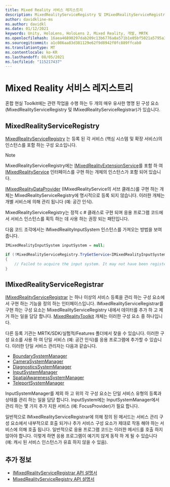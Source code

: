 ```yaml
---
title: Mixed Reality 서비스 레지스트리
description: MixedRealityServiceRegistry 및 IMixedRealityServiceRegistrar에 대 한 설명서
author: davidkline-ms
ms.author: davidkl
ms.date: 01/12/2021
keywords: Unity, HoloLens, HoloLens 2, Mixed Reality, 개발, MRTK
ms.openlocfilehash: 16aea46890297dab209c13b6776a0a571b1e05bf5021a5795a33dc88366ee9b1
ms.sourcegitcommit: a1c086aa83d381129e62f9d8942f0fc889ffcab0
ms.translationtype: MT
ms.contentlocale: ko-KR
ms.lasthandoff: 08/05/2021
ms.locfileid: "115217437"
---
```

# <a name="mixed-reality-service-registry"></a>Mixed Reality 서비스 레지스트리

혼합 현실 Toolkit에는 관련 작업을 수행 하는 두 개의 매우 유사한 명명 된 구성 요소 (MixedRealityServiceRegistry 및 IMixedRealityServiceRegistrar)가 있습니다.

## <a name="mixedrealityserviceregistry"></a>MixedRealityServiceRegistry

[MixedRealityServiceRegistry](xref:Microsoft.MixedReality.Toolkit.MixedRealityServiceRegistry) 는 등록 된 각 서비스 (핵심 시스템 및 확장 서비스)의 인스턴스를 포함 하는 구성 요소입니다.

> [!NOTE]
> MixedRealityServiceRegistry에는 [IMixedRealityExtensionService](xref:Microsoft.MixedReality.Toolkit.IMixedRealityExtensionService)를 포함 하 여 [IMixedRealityService](xref:Microsoft.MixedReality.Toolkit.IMixedRealityService) 인터페이스를 구현 하는 개체의 인스턴스가 포함 되어 있습니다.
>
>[IMixedRealityDataProvider](xref:Microsoft.MixedReality.Toolkit.IMixedRealityDataProvider) (IMixedRealityService의 서브 클래스)를 구현 하는 개체는 MixedRealityServiceRegistry에 명시적으로 등록 되지 않습니다. 이러한 개체는 개별 서비스에 의해 관리 됩니다 (예: 공간 인식).

MixedRealityServiceRegistry는 정적 c # 클래스로 구현 되며 응용 프로그램 코드에서 서비스 인스턴스를 획득 하는 데 사용 하는 권장 되는 패턴입니다.

다음 코드 조각에서는 IMixedRealityInputSystem 인스턴스를 가져오는 방법을 보여 줍니다.

```c#
IMixedRealityInputSystem inputSystem = null;

if (!MixedRealityServiceRegistry.TryGetService<IMixedRealityInputSystem>(out inputSystem))
{
    // Failed to acquire the input system. It may not have been registered
}
```

## <a name="imixedrealityserviceregistrar"></a>IMixedRealityServiceRegistrar

[IMixedRealityServiceRegistrar](xref:Microsoft.MixedReality.Toolkit.IMixedRealityServiceRegistrar) 는 하나 이상의 서비스 등록을 관리 하는 구성 요소에서 구현 하는 기능을 정의 하는 인터페이스입니다. IMixedRealityServiceRegistrar를 구현 하는 구성 요소는 MixedRealityServiceRegistry 내에서 데이터를 추가 하 고 제거 하는 일을 담당 합니다. [MixedRealityToolkit](xref:Microsoft.MixedReality.Toolkit.MixedRealityToolkit) 개체는 이러한 구성 요소 중 하나입니다.

다른 등록 기관는 MRTK/SDK/실험적/Features 폴더에서 찾을 수 있습니다. 이러한 구성 요소를 사용 하 여 단일 서비스 (예: 공간 인식)를 응용 프로그램에 추가할 수 있습니다. 이러한 단일 서비스 관리자는 다음과 같습니다.

- [BoundarySystemManager](xref:Microsoft.MixedReality.Toolkit.Experimental.Boundary.BoundarySystemManager)
- [CameraSystemManager](xref:Microsoft.MixedReality.Toolkit.Experimental.CameraSystem.CameraSystemManager)
- [DiagnosticsSystemManager](xref:Microsoft.MixedReality.Toolkit.Experimental.Diagnostics.DiagnosticsSystemManager)
- [InputSystemManager](xref:Microsoft.MixedReality.Toolkit.Experimental.Input.InputSystemManager)
- [SpatialAwarenessSystemManager](xref:Microsoft.MixedReality.Toolkit.Experimental.SpatialAwareness.SpatialAwarenessSystemManager)
- [TeleportSystemManager](xref:Microsoft.MixedReality.Toolkit.Experimental.Teleport.TeleportSystemManager)

InputSystemManager를 제외 하 고 위의 각 구성 요소는 단일 서비스 유형의 등록과 상태를 관리 하는 일을 담당 합니다. InputSystem에는 InputSystemManager에서 관리 하는 몇 가지 추가 지원 서비스 (예: FocusProvider)가 필요 합니다.

일반적으로 IMixedRealityServiceRegistrar에 의해 정의 된 메서드는 서비스 관리 구성 요소에서 내부적으로 호출 되거나 추가 서비스 구성 요소가 제대로 작동 해야 하는 서비스에 의해 호출 됩니다. 일반적으로 응용 프로그램 코드는 이러한 메서드를 호출 하지 않아야 합니다. 이렇게 하면 응용 프로그램이 예기치 않게 동작 하 게 될 수 있습니다 (예: 캐시 된 서비스 인스턴스가 유효 하지 않을 수 있음).

## <a name="see-also"></a>추가 정보

- [IMixedRealityServiceRegistrar API 설명서](xref:Microsoft.MixedReality.Toolkit.IMixedRealityServiceRegistrar)
- [MixedRealityServiceRegistry API 설명서](xref:Microsoft.MixedReality.Toolkit.MixedRealityServiceRegistry)
